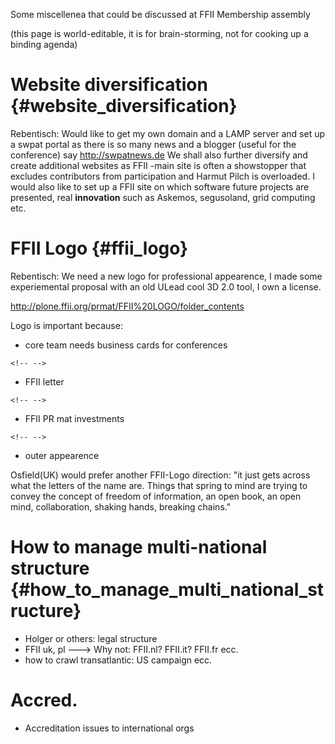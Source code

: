 Some miscellenea that could be discussed at FFII Membership assembly

(this page is world-editable, it is for brain-storming, not for cooking
up a binding agenda)

# Website diversification {#website_diversification}

Rebentisch: Would like to get my own domain and a LAMP server and set up
a swpat portal as there is so many news and a blogger (useful for the
conference) say <http://swpatnews.de> We shall also further diversify
and create additional websites as FFII -main site is often a showstopper
that excludes contributors from participation and Harmut Pilch is
overloaded. I would also like to set up a FFII site on which software
future projects are presented, real **innovation** such as Askemos,
segusoland, grid computing etc.

# FFII Logo {#ffii_logo}

Rebentisch: We need a new logo for professional appearence, I made some
experiemental proposal with an old ULead cool 3D 2.0 tool, I own a
license.

<http://plone.ffii.org/prmat/FFII%20LOGO/folder_contents>

Logo is important because:

-   core team needs business cards for conferences

```{=html}
<!-- -->
```
-   FFII letter

```{=html}
<!-- -->
```
-   FFII PR mat investments

```{=html}
<!-- -->
```
-   outer appearence

Osfield(UK) would prefer another FFII-Logo direction: \"it just gets
across what the letters of the name are. Things that spring to mind are
trying to convey the concept of freedom of information, an open book, an
open mind, collaboration, shaking hands, breaking chains.\"

# How to manage multi-national structure {#how_to_manage_multi_national_structure}

-   Holger or others: legal structure
-   FFII uk, pl \-\--\> Why not: FFII.nl? FFII.it? FFII.fr ecc.
-   how to crawl transatlantic: US campaign ecc.

# Accred.

-   Accreditation issues to international orgs
